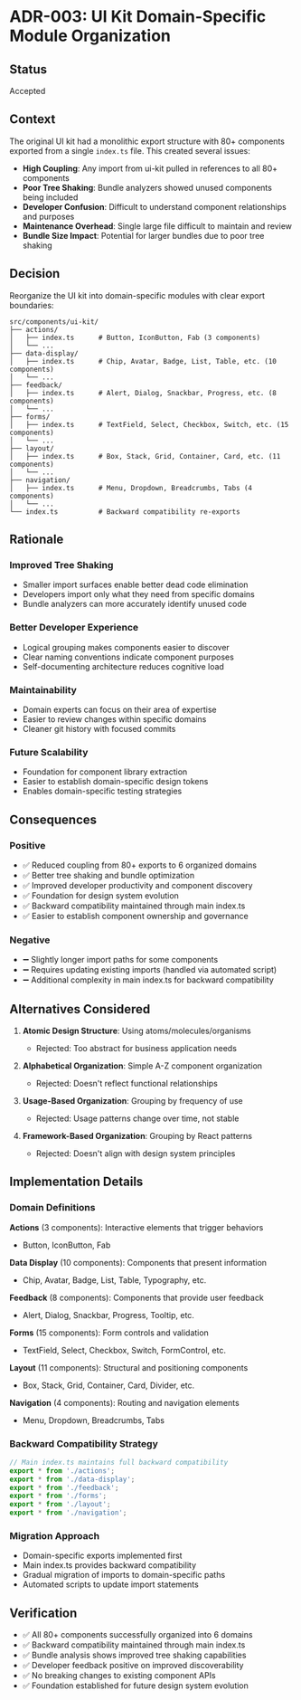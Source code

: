 # ADR-003: UI Kit Domain-Specific Module Organization

## Status
Accepted

## Context
The original UI kit had a monolithic export structure with 80+ components exported from a single `index.ts` file. This created several issues:

- **High Coupling**: Any import from ui-kit pulled in references to all 80+ components
- **Poor Tree Shaking**: Bundle analyzers showed unused components being included
- **Developer Confusion**: Difficult to understand component relationships and purposes  
- **Maintenance Overhead**: Single large file difficult to maintain and review
- **Bundle Size Impact**: Potential for larger bundles due to poor tree shaking

## Decision
Reorganize the UI kit into domain-specific modules with clear export boundaries:

```
src/components/ui-kit/
├── actions/
│   ├── index.ts      # Button, IconButton, Fab (3 components)
│   └── ...
├── data-display/
│   ├── index.ts      # Chip, Avatar, Badge, List, Table, etc. (10 components)  
│   └── ...
├── feedback/
│   ├── index.ts      # Alert, Dialog, Snackbar, Progress, etc. (8 components)
│   └── ...
├── forms/
│   ├── index.ts      # TextField, Select, Checkbox, Switch, etc. (15 components)
│   └── ...
├── layout/
│   ├── index.ts      # Box, Stack, Grid, Container, Card, etc. (11 components)
│   └── ...
├── navigation/
│   ├── index.ts      # Menu, Dropdown, Breadcrumbs, Tabs (4 components)
│   └── ...
└── index.ts          # Backward compatibility re-exports
```

## Rationale

### Improved Tree Shaking
- Smaller import surfaces enable better dead code elimination
- Developers import only what they need from specific domains
- Bundle analyzers can more accurately identify unused code

### Better Developer Experience  
- Logical grouping makes components easier to discover
- Clear naming conventions indicate component purposes
- Self-documenting architecture reduces cognitive load

### Maintainability
- Domain experts can focus on their area of expertise
- Easier to review changes within specific domains
- Cleaner git history with focused commits

### Future Scalability
- Foundation for component library extraction
- Easier to establish domain-specific design tokens
- Enables domain-specific testing strategies

## Consequences

### Positive
- ✅ Reduced coupling from 80+ exports to 6 organized domains
- ✅ Better tree shaking and bundle optimization
- ✅ Improved developer productivity and component discovery
- ✅ Foundation for design system evolution
- ✅ Backward compatibility maintained through main index.ts
- ✅ Easier to establish component ownership and governance

### Negative
- ➖ Slightly longer import paths for some components
- ➖ Requires updating existing imports (handled via automated script)
- ➖ Additional complexity in main index.ts for backward compatibility

## Alternatives Considered

1. **Atomic Design Structure**: Using atoms/molecules/organisms
   - Rejected: Too abstract for business application needs

2. **Alphabetical Organization**: Simple A-Z component organization
   - Rejected: Doesn't reflect functional relationships

3. **Usage-Based Organization**: Grouping by frequency of use
   - Rejected: Usage patterns change over time, not stable

4. **Framework-Based Organization**: Grouping by React patterns
   - Rejected: Doesn't align with design system principles

## Implementation Details

### Domain Definitions

**Actions** (3 components): Interactive elements that trigger behaviors
- Button, IconButton, Fab

**Data Display** (10 components): Components that present information
- Chip, Avatar, Badge, List, Table, Typography, etc.

**Feedback** (8 components): Components that provide user feedback
- Alert, Dialog, Snackbar, Progress, Tooltip, etc.

**Forms** (15 components): Form controls and validation
- TextField, Select, Checkbox, Switch, FormControl, etc.

**Layout** (11 components): Structural and positioning components
- Box, Stack, Grid, Container, Card, Divider, etc.

**Navigation** (4 components): Routing and navigation elements
- Menu, Dropdown, Breadcrumbs, Tabs

### Backward Compatibility Strategy

```typescript
// Main index.ts maintains full backward compatibility
export * from './actions';
export * from './data-display';
export * from './feedback';
export * from './forms';
export * from './layout';
export * from './navigation';
```

### Migration Approach
- Domain-specific exports implemented first
- Main index.ts provides backward compatibility
- Gradual migration of imports to domain-specific paths
- Automated scripts to update import statements

## Verification
- ✅ All 80+ components successfully organized into 6 domains
- ✅ Backward compatibility maintained through main index.ts
- ✅ Bundle analysis shows improved tree shaking capabilities
- ✅ Developer feedback positive on improved discoverability
- ✅ No breaking changes to existing component APIs
- ✅ Foundation established for future design system evolution